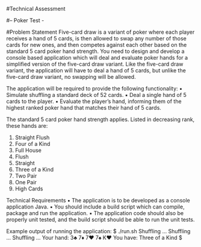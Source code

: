 #Technical Assessment

#– Poker Test -

#Problem Statement
Five-card draw is a variant of poker where each player receives a hand of 5 cards, is then allowed to swap
any number of those cards for new ones, and then competes against each other based on the standard 5
card poker hand strength. You need to design and develop a console based application which will deal
and evaluate poker hands for a simplified version of the five-card draw variant. Like the five-card draw
variant, the application will have to deal a hand of 5 cards, but unlike the five-card draw variant, no
swapping will be allowed.

The application will be required to provide the following functionality:
▪ Simulate shuffling a standard deck of 52 cards.
▪ Deal a single hand of 5 cards to the player.
▪ Evaluate the player’s hand, informing them of the highest ranked poker hand that matches their
hand of 5 cards.

The standard 5 card poker hand strength applies. Listed in decreasing rank, these hands are:
1. Straight Flush
2. Four of a Kind
3. Full House
4. Flush
5. Straight
6. Three of a Kind
7. Two Pair
8. One Pair
9. High Cards

Technical Requirements
▪ The application is to be developed as a console application Java.
▪ You should include a build script which can compile, package and run the application.
▪ The application code should also be properly unit tested, and the build script should be able to run
the unit tests.

Example output of running the application:
$ ./run.sh Shuffling ... Shuffling ... Shuffling ...
Your hand: 3♣ 7♦ 7♥ 7♠ K♥
You have: Three of a Kind
$
